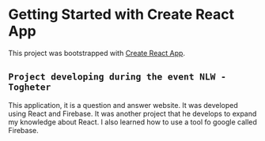 # Getting Started with Create React App

This project was bootstrapped with [Create React App](https://github.com/facebook/create-react-app).

## `Project developing during the event NLW - Togheter`

  This application, it is a question and answer website. It was developed using React and Firebase. It was another project that he develops to expand my knowledge about React. I also learned how to use a tool fo google called Firebase.
